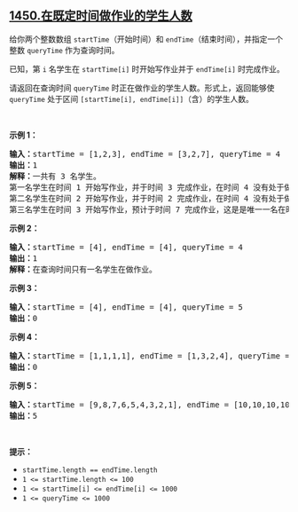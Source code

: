 ## [1450.在既定时间做作业的学生人数](https://leetcode.cn/problems/number-of-students-doing-homework-at-a-given-time/)
<p>给你两个整数数组 <code>startTime</code>（开始时间）和 <code>endTime</code>（结束时间），并指定一个整数 <code>queryTime</code> 作为查询时间。</p>

<p>已知，第 <code>i</code> 名学生在 <code>startTime[i]</code> 时开始写作业并于 <code>endTime[i]</code> 时完成作业。</p>

<p>请返回在查询时间 <code>queryTime</code> 时正在做作业的学生人数。形式上，返回能够使 <code>queryTime</code> 处于区间 <code>[startTime[i], endTime[i]]</code>（含）的学生人数。</p>

<p>&nbsp;</p>

<p><strong>示例 1：</strong></p>

<pre><strong>输入：</strong>startTime = [1,2,3], endTime = [3,2,7], queryTime = 4
<strong>输出：</strong>1
<strong>解释：</strong>一共有 3 名学生。
第一名学生在时间 1 开始写作业，并于时间 3 完成作业，在时间 4 没有处于做作业的状态。
第二名学生在时间 2 开始写作业，并于时间 2 完成作业，在时间 4 没有处于做作业的状态。
第三名学生在时间 3 开始写作业，预计于时间 7 完成作业，这是是唯一一名在时间 4 时正在做作业的学生。
</pre>

<p><strong>示例 2：</strong></p>

<pre><strong>输入：</strong>startTime = [4], endTime = [4], queryTime = 4
<strong>输出：</strong>1
<strong>解释：</strong>在查询时间只有一名学生在做作业。
</pre>

<p><strong>示例 3：</strong></p>

<pre><strong>输入：</strong>startTime = [4], endTime = [4], queryTime = 5
<strong>输出：</strong>0
</pre>

<p><strong>示例 4：</strong></p>

<pre><strong>输入：</strong>startTime = [1,1,1,1], endTime = [1,3,2,4], queryTime = 7
<strong>输出：</strong>0
</pre>

<p><strong>示例 5：</strong></p>

<pre><strong>输入：</strong>startTime = [9,8,7,6,5,4,3,2,1], endTime = [10,10,10,10,10,10,10,10,10], queryTime = 5
<strong>输出：</strong>5
</pre>

<p>&nbsp;</p>

<p><strong>提示：</strong></p>

<ul>
	<li><code>startTime.length == endTime.length</code></li>
	<li><code>1 &lt;= startTime.length &lt;= 100</code></li>
	<li><code>1 &lt;= startTime[i] &lt;= endTime[i] &lt;= 1000</code></li>
	<li><code>1 &lt;=&nbsp;queryTime &lt;= 1000</code></li>
</ul>
